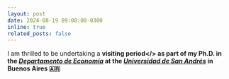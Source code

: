 ```yaml
---
layout: post
date: 2024-08-19 09:00:00-0300
inline: true
related_posts: false
---
```


I am thrilled to be undertaking a <b>visiting period</> as part of my Ph.D. in the <i>[Departamento de Economía](https://udesa.edu.ar/departamento-de-economia)</i> at the <i>[Universidad de San Andrés](https://udesa.edu.ar)</i> in Buenos Aires 🇦🇷
